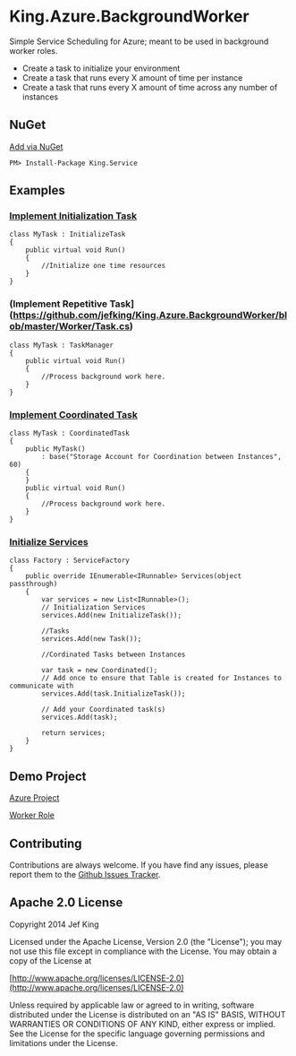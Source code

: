 King.Azure.BackgroundWorker
============

Simple Service Scheduling for Azure; meant to be used in background worker roles.
- Create a task to initialize your environment
- Create a task that runs every X amount of time per instance
- Create a task that runs every X amount of time across any number of instances

## NuGet
[Add via NuGet](https://www.nuget.org/packages/King.Service)
```
PM> Install-Package King.Service
```
## Examples
### [Implement Initialization Task](https://github.com/jefking/King.Azure.BackgroundWorker/blob/master/Worker/InitTask.cs)
```
class MyTask : InitializeTask
{
	public virtual void Run()
	{
		//Initialize one time resources
	}
}
```
### (Implement Repetitive Task](https://github.com/jefking/King.Azure.BackgroundWorker/blob/master/Worker/Task.cs)
```
class MyTask : TaskManager
{
	public virtual void Run()
	{
		//Process background work here.
	}
}
```
### [Implement Coordinated Task](https://github.com/jefking/King.Azure.BackgroundWorker/blob/master/Worker/Coordinated.cs)
```
class MyTask : CoordinatedTask
{
	public MyTask()
		: base("Storage Account for Coordination between Instances", 60)
	{
	}
	public virtual void Run()
	{
		//Process background work here.
	}
}
```
### [Initialize Services](https://github.com/jefking/King.Azure.BackgroundWorker/blob/master/Worker/Factory.cs)
```
class Factory : ServiceFactory
{
    public override IEnumerable<IRunnable> Services(object passthrough)
    {
        var services = new List<IRunnable>();
        // Initialization Services
        services.Add(new InitializeTask());

        //Tasks
        services.Add(new Task());

        //Cordinated Tasks between Instances

        var task = new Coordinated();
        // Add once to ensure that Table is created for Instances to communicate with
        services.Add(task.InitializeTask());

        // Add your Coordinated task(s)
        services.Add(task);
            
        return services;
    }
}
```
## Demo Project
[Azure Project](https://github.com/jefking/King.Azure.BackgroundWorker/tree/master/Azure.Demo)

[Worker Role](https://github.com/jefking/King.Azure.BackgroundWorker/tree/master/Worker)

## Contributing

Contributions are always welcome. If you have find any issues, please report them to the [Github Issues Tracker](https://github.com/jefking/King.Azure.BackgroundWorker/issues?sort=created&direction=desc&state=open).

## Apache 2.0 License

Copyright 2014 Jef King

Licensed under the Apache License, Version 2.0 (the "License"); you may not use this file except in compliance with the License. You may obtain a copy of the License at

[http://www.apache.org/licenses/LICENSE-2.0](http://www.apache.org/licenses/LICENSE-2.0)

Unless required by applicable law or agreed to in writing, software distributed under the License is distributed on an "AS IS" BASIS, WITHOUT WARRANTIES OR CONDITIONS OF ANY KIND, either express or implied. See the License for the specific language governing permissions and limitations under the License.
